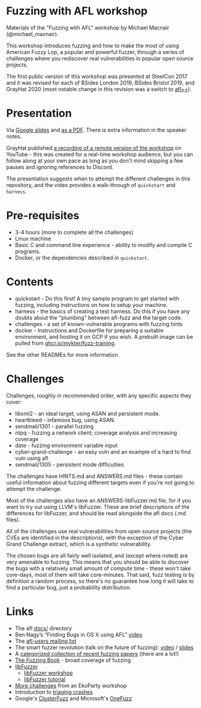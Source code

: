 # Fuzzing with AFL workshop

Materials of the "Fuzzing with AFL" workshop by Michael Macnair (@michael_macnair).

This workshop introduces fuzzing and how to make the most of using American Fuzzy Lop, a popular and powerful fuzzer,
through a series of challenges where you rediscover real vulnerabilities in popular open source projects.

The first public version of this workshop was presented at SteelCon 2017 and it was revised for each of BSides London
2019, BSides Bristol 2019, and GrayHat 2020 (most notable change in this revision was a switch to
[afl++](https://github.com/AFLplusplus/AFLplusplus)).

# Presentation

Via
[Google slides](https://docs.google.com/presentation/d/1Ap3eUIo4RrI_9GAGfn2Q0RKtBPNmGhI1DZlivdcFKPo)
and [as a PDF](https://github.com/mykter/afl-training/files/5454345/Fuzzing.with.AFL.-.GrayHat.2020.pdf). There is extra
information in the speaker notes.

GrayHat published [a recording of a remote version of the workshop](https://www.youtube.com/watch?v=6YLz9IGAGLw) on
YouTube - this was created for a real-time workshop audience, but you can follow along at your own pace as long as you
don't mind skipping a few pauses and ignoring references to Discord.

The presentation suggests when to attempt the different challenges in this repository, and the video provides a
walk-through of `quickstart` and `harness`.

# Pre-requisites

- 3-4 hours (more to complete all the challenges)
- Linux machine
- Basic C and command line experience - ability to modify and compile C programs.
- Docker, or the dependencies described in `quickstart`.

# Contents

- quickstart - Do this first! A tiny sample program to get started with fuzzing, including instructions on how to setup
  your machine.
- harness - the basics of creating a test harness. Do this if you have any doubts about the "plumbing" between afl-fuzz
  and the target code.
- challenges - a set of known-vulnerable programs with fuzzing hints
- docker - Instructions and Dockerfile for preparing a suitable environment, and hosting it on GCP if you wish. A
  prebuilt image can be pulled from [ghcr.io/mykter/fuzz-training](https://ghcr.io/mykter/fuzz-training).

See the other READMEs for more information.

# Challenges

Challenges, roughly in recommended order, with any specific aspects they cover:

- libxml2 - an ideal target, using ASAN and persistent mode.
- heartbleed - infamous bug, using ASAN.
- sendmail/1301 - parallel fuzzing
- ntpq - fuzzing a network client; coverage analysis and increasing coverage
- date - fuzzing environment variable input
- cyber-grand-challenge - an easy vuln and an example of a hard to find vuln using afl
- sendmail/1305 - persistent mode difficulties

The challenges have HINTS.md and ANSWERS.md files - these contain useful information about fuzzing different targets
even if you're not going to attempt the challenge.

Most of the challenges also have an ANSWERS-libFuzzer.md file, for if you want to try out using LLVM's libFuzzer. These
are brief descriptions of the differences for libFuzzer, and should be read alongside the afl docs (.md files).

All of the challenges use real vulnerabilities from open source projects (the CVEs are identified in the descriptions),
with the exception of the Cyber Grand Challenge extract, which is a synthetic vulnerability.

The chosen bugs are all fairly well isolated, and (except where noted) are very amenable to fuzzing. This means that you
should be able to discover the bugs with a relatively small amount of compute time - these won't take core-days, most of
them will take core-minutes. That said, fuzz testing is by definition a random process, so there's no guarantee how long
it will take to find a particular bug, just a probability distribution.

# Links

- The afl [docs/](https://github.com/AFLplusplus/AFLplusplus/tree/stable/docs) directory
- Ben Nagy’s “Finding Bugs in OS X using AFL” [video](https://vimeo.com/129701495)
- The [afl-users mailing list](https://groups.google.com/forum/#!forum/afl-users)
- The smart fuzzer revolution (talk on the future of fuzzing): [video](https://www.youtube.com/watch?v=g1E2Ce5cBhI) /
  [slides](https://docs.google.com/presentation/d/1FgcMRv_pwgOh1yL5y4GFsl1ozFwd6PMNGlMi2ONkGec/edit#slide=id.g13a9c1bce4_6_0)
- A [categorized collection of recent fuzzing papers](https://github.com/wcventure/FuzzingPaper) (there are a lot!)
- [The Fuzzing Book](https://www.fuzzingbook.org/) - broad coverage of fuzzing
- [libFuzzer](http://llvm.org/docs/LibFuzzer.html)
  - [libFuzzer workshop](https://github.com/Dor1s/libfuzzer-workshop)
  - [libFuzzer tutorial](https://github.com/google/fuzzer-test-suite/blob/master/tutorial/libFuzzerTutorial.md)
- [More challenges](https://github.com/antonio-morales/EkoParty_Advanced_Fuzzing_Workshop) from an EkoParty workshop
- Introduction to [triaging crashes](https://trustfoundry.net/introduction-to-triaging-fuzzer-generated-crashes/)
- Google's [ClusterFuzz](https://github.com/google/clusterfuzz) and Microsoft's
  [OneFuzz](https://github.com/microsoft/onefuzz)
